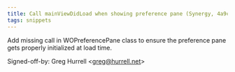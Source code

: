 ```yaml
---
title: Call mainViewDidLoad when showing preference pane (Synergy, 4a9cbcf)
tags: snippets
---
```


Add missing call in WOPreferencePane class to ensure the preference pane gets properly initialized at load time.

Signed-off-by: Greg Hurrell &lt;greg@hurrell.net&gt;
